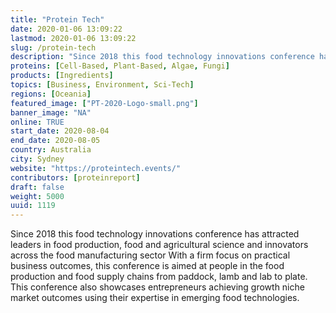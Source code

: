 ```yaml
---
title: "Protein Tech"
date: 2020-01-06 13:09:22
lastmod: 2020-01-06 13:09:22
slug: /protein-tech
description: "Since 2018 this food technology innovations conference has attracted leaders in food production, food and agricultural science and innovators across the food manufacturing sector With a firm focus on practical business outcomes, this conference is aimed at people in the food production and food supply chains from paddock, lamb and lab to plate. This conference also showcases entrepreneurs achieving growth niche market outcomes using their expertise in emerging food technologies."
proteins: [Cell-Based, Plant-Based, Algae, Fungi]
products: [Ingredients]
topics: [Business, Environment, Sci-Tech]
regions: [Oceania]
featured_image: ["PT-2020-Logo-small.png"]
banner_image: "NA"
online: TRUE
start_date: 2020-08-04
end_date: 2020-08-05
country: Australia
city: Sydney
website: "https://proteintech.events/"
contributors: [proteinreport]
draft: false
weight: 5000
uuid: 1119
---
```

Since 2018 this food technology innovations conference has attracted leaders in food production, food and agricultural science and innovators across the food manufacturing sector With a firm focus on practical business outcomes, this conference is aimed at people in the food production and food supply chains from paddock, lamb and lab to plate. This conference also showcases entrepreneurs achieving growth niche market outcomes using their expertise in emerging food technologies.
